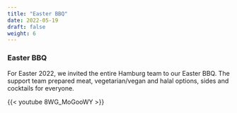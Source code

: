 ```yaml
---
title: "Easter BBQ"
date: 2022-05-19
draft: false
weight: 6
---
```


### Easter BBQ

For Easter 2022, we invited the entire Hamburg team to our Easter BBQ. The support team prepared meat, vegetarian/vegan and halal options, sides and cocktails for everyone.

{{< youtube 8WG_MoGooWY >}}
